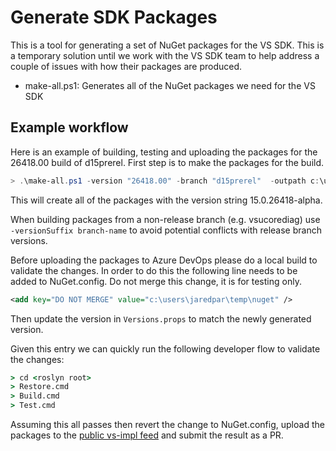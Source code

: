 # Generate SDK Packages

This is a tool for generating a set of NuGet packages for the VS SDK.  This is a temporary solution until we work with the VS SDK team to help address a couple of issues with how their 
packages are produced.

- make-all.ps1: Generates all of the NuGet packages we need for the VS SDK

## Example workflow

Here is an example of building, testing and uploading the packages for the 26418.00 build of d15prerel.  First step is 
to make the packages for the build.

``` powershell 
> .\make-all.ps1 -version "26418.00" -branch "d15prerel"  -outpath c:\users\jaredpar\temp\nuget
```

This will create all of the packages with the version string 15.0.26418-alpha.

When building packages from a non-release branch (e.g. vsucorediag) use ```-versionSuffix branch-name``` to avoid potential 
conflicts with release branch versions.

Before uploading the packages to Azure DevOps please do a local build to validate the changes.  In order to do this the 
following line needs to be added to NuGet.config.  Do not merge this change, it is for testing only.  

``` xml
<add key="DO NOT MERGE" value="c:\users\jaredpar\temp\nuget" />
```

Then update the version in `Versions.props` to match the newly generated version.

Given this entry we can quickly run the following developer flow to validate the changes:

``` cmd
> cd <roslyn root>
> Restore.cmd
> Build.cmd
> Test.cmd
```

Assuming this all passes then revert the change to NuGet.config, upload the packages to the [public vs-impl feed](https://dev.azure.com/azure-public/vside/_packaging?_a=feed&feed=vs-impl) 
and submit the result as a PR.





